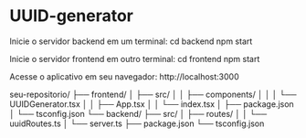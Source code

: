 # UUID-generator

Inicie o servidor backend em um terminal:
cd backend
npm start

Inicie o servidor frontend em outro terminal:
cd frontend 
npm start

Acesse o aplicativo em seu navegador:
http://localhost:3000


seu-repositorio/
├── frontend/
│   ├── src/
│   │   ├── components/
│   │   │   └── UUIDGenerator.tsx
│   │   ├── App.tsx
│   │   └── index.tsx
│   ├── package.json
│   └── tsconfig.json
└── backend/
    ├── src/
    │   ├── routes/
    │   │   └── uuidRoutes.ts
    │   └── server.ts
    ├── package.json
    └── tsconfig.json